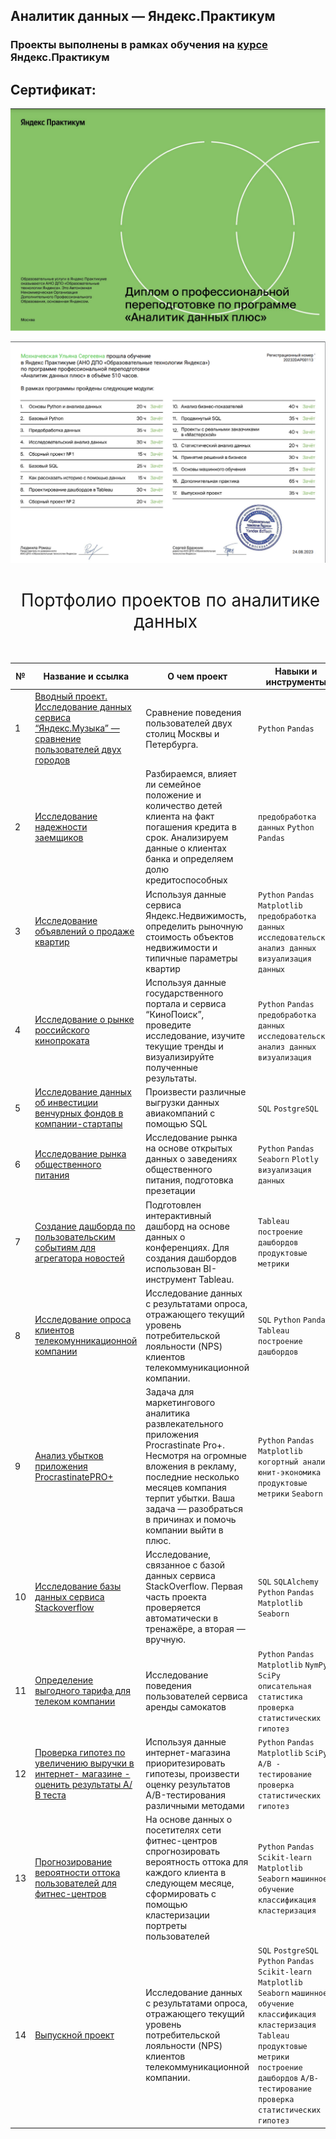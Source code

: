 ## Аналитик данных — Яндекс.Практикум   
 
### Проекты выполнены в рамках обучения на [курсе](https://praktikum.yandex.ru/data-analyst/) Яндекс.Практикум    

## Сертификат:
![Аналитик данных — сертификат](/certificate/1.png)

![](/certificate/2.png)



<h1 style="font-weight:normal" align="center">
  &nbsp;Портфолио проектов по аналитике данных&nbsp;
</h1>
<br>


| №| Название и ссылка | О чем проект                                                     | Навыки и инструменты           |  
|-----------|-------------------|------------------------------------------------------------------|-----------------------------------|
|1              |[Вводный проект. Исследование данных сервиса “Яндекс.Музыка” — сравнение пользователей двух городов](project1/)|Сравнение поведения пользователей двух столиц Москвы и Петербурга.|`Python` `Pandas`|
|2              |[Исследование надежности заемщиков](project2/)|Разбираемся, влияет ли семейное положение и количество детей клиента на факт погашения кредита в срок. Анализируем данные о клиентах банка и определяем долю кредитоспособных|`предобработка данных` `Python` `Pandas`|
|3              |[Исследование объявлений о продаже квартир](project3/)|Используя данные сервиса Яндекс.Недвижимость, определить рыночную стоимость объектов недвижимости и типичные параметры квартир|`Python` `Pandas` `Matplotlib` `предобработка данных` `исследовательский анализ данных` `визуализация данных`|
|4              |[Исследование о рынке российского кинопроката](project4/)|Используя данные государственного портала и сервиса “КиноПоиск”, проведите исследование, изучите текущие тренды и визуализируйте полученные результаты.| `Python` `Pandas` `предобработка данных` `исследовательский анализ данных` `визуализация`|
|5              |[Исследование данных об инвестиции венчурных фондов в компании-стартапы](project5/)|Произвести различные выгрузки данных авиакомпаний с помощью SQL|`SQL` `PostgreSQL`|
|6              |[Исследование рынка общественного питания](project6/)|Исследование рынка на основе открытых данных о заведениях общественного питания, подготовка презетации|`Python` `Pandas` `Seaborn` `Plotly` `визуализация данных`|
|7              |[Создание дашборда по пользовательским событиям для агрегатора новостей](project7/)|Подготовлен интерактивный дашборд на основе данных о конференциях. Для создания дашбордов использован BI-инструмент Tableau.|`Tableau` `построение дашбордов` `продуктовые метрики`|
|8              |[Исследование опроса клиентов телекомунникационной компании](project8/)|Исследование данных с результатами опроса, отражающего текущий уровень потребительской лояльности (NPS) клиентов телекоммуникационной компании.|`SQL` `Python` `Pandas` `Tableau` `построение дашбордов`|
|9              |[Анализ убытков приложения ProcrastinatePRO+](project9/)|Задача для маркетингового аналитика развлекательного приложения Procrastinate Pro+. Несмотря на огромные вложения в рекламу, последние несколько месяцев компания терпит убытки. Ваша задача — разобраться в причинах и помочь компании выйти в плюс.|`Python` `Pandas` `Matplotlib` `когортный анализ` `юнит-экономика` `продуктовые метрики` `Seaborn`|
|10              |[Исследование базы данных сервиса Stackoverflow](project10/)|Исследование, связанное с базой данных сервиса StackOverflow. Первая часть проекта проверяется автоматически в тренажёре, а вторая — вручную.| `SQL` `SQLAlchemy` `Python` `Pandas` `Matplotlib` `Seaborn`|
|11              |[Определение выгодного тарифа для телеком компании](project11/)|Исследование поведения пользователей сервиса аренды самокатов|`Python` `Pandas` `Matplotlib` `NymPy` `SciPy` `описательная статистика` `проверка статистических гипотез`|
|12              |[Проверка гипотез по увеличению выручки в интернет- магазине - оценить результаты А/В теста](project12/)|Используя данные интернет-магазина приоритезировать гипотезы, произвести оценку результатов A/B-тестирования различными методами|`Python` `Pandas` `Matplotlib` `SciPy` `А/В - тестирование` `проверка статистических гипотез`|
|13              |[Прогнозирование вероятности оттока пользователей для фитнес-центров](project13/)|На основе данных о посетителях сети фитнес-центров спрогнозировать вероятность оттока для каждого клиента в следующем месяце, сформировать с помощью кластеризации портреты пользователей| `Python` `Pandas`  `Scikit-learn` `Matplotlib` `Seaborn` `машинное обучение` `классификация` `кластеризация`|
|14              |[Выпускной проект](project14/)|Исследование данных с результатами опроса, отражающего текущий уровень потребительской лояльности (NPS) клиентов телекоммуникационной компании.|`SQL` `PostgreSQL` `Python` `Pandas` `Scikit-learn` `Matplotlib` `Seaborn` `машинное обучение` `классификация` `кластеризация` `Tableau` `продуктовые метрики` `построение дашбордов` `A/B-тестирование` `проверка статистических гипотез`|



